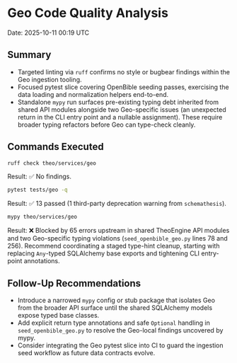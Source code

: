 # Geo Code Quality Analysis

Date: 2025-10-11 00:19 UTC

## Summary
- Targeted linting via `ruff` confirms no style or bugbear findings within the Geo ingestion tooling.
- Focused pytest slice covering OpenBible seeding passes, exercising the data loading and normalization helpers end-to-end.
- Standalone `mypy` run surfaces pre-existing typing debt inherited from shared API modules alongside two Geo-specific issues (an unexpected return in the CLI entry point and a nullable assignment). These require broader typing refactors before Geo can type-check cleanly.

## Commands Executed

```bash
ruff check theo/services/geo
```
Result: ✅ No findings.

```bash
pytest tests/geo -q
```
Result: ✅ 13 passed (1 third-party deprecation warning from `schemathesis`).

```bash
mypy theo/services/geo
```
Result: ❌ Blocked by 65 errors upstream in shared TheoEngine API modules and two Geo-specific typing violations (`seed_openbible_geo.py` lines 78 and 256). Recommend coordinating a staged type-hint cleanup, starting with replacing `Any`-typed SQLAlchemy base exports and tightening CLI entry-point annotations.

## Follow-Up Recommendations
- Introduce a narrowed `mypy` config or stub package that isolates Geo from the broader API surface until the shared SQLAlchemy models expose typed base classes.
- Add explicit return type annotations and safe `Optional` handling in `seed_openbible_geo.py` to resolve the Geo-local findings uncovered by mypy.
- Consider integrating the Geo pytest slice into CI to guard the ingestion seed workflow as future data contracts evolve.
